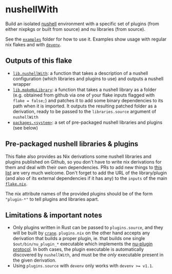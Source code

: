 # nushellWith

Build an isolated [nushell](https://www.nushell.sh/) environment with a specific set of plugins (from
either nixpkgs or built from source) and nu libraries (from source).

See the [`examples`](./examples) folder for how to use it. Examples show usage with regular nix
flakes and with [`devenv`](http://devenv.sh).

## Outputs of this flake

- [`lib.nushellWith`](./nushell-with.nix): a function that takes a description
  of a nushell configuration (which libraries and plugins to use) and outputs a
  nushell wrapper
- [`lib.makeNuLibrary`](./lib.nix): a function that takes a nushell library as a
  folder (e.g. obtained from github via one of your flake inputs flagged with
  `flake = false;`) and patches it to add some binary dependencies to its path
  when it is imported. It outputs the resulting patched folder as a derivation,
  ready to be passed to the `libraries.source` argument of `nushellWith`
- [`packages.<system>`](./nu-libs-and-plugins.nix): a set of pre-packaged
  nushell libraries and plugins (see below)

## Pre-packaged nushell libraries & plugins

This flake also provides as Nix derivations some nushell libraries and plugins
published on Github, so you don't have to write nix derivations for them and
deal with their own dependencies. PRs to add new things to [this
list](./nu-libs-and-plugins.nix) are very much welcome. Don't forget to add the
URL of the library/plugin (and also of its external dependencies if it has any)
to the `inputs` of the main [`flake.nix`](./flake.nix).

The nix attribute names of the provided plugins should be of the form
`"plugin-*"` to tell plugins and libraries apart.

## Limitations & important notes

- Only plugins written in Rust can be passed to `plugins.source`, and they will
  be built by [`crane`](https://github.com/ipetkov/crane). `plugins.nix` on the
  other hand accepts any derivation that builds a proper plugin, ie. that builds
  one single `$out/bin/nu_plugin_*` executable which implements the [nu-plugin
  protocol](https://www.nushell.sh/contributor-book/plugins.html). In both
  cases, the plugin executable is automatically discovered by `nushellWith`, and
  must be the _only_ executable present in the given derivation.
- Using `plugins.source` with `devenv` only works with `devenv >= v1.1`.
